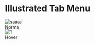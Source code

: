 # Illustrated Tab Menu
![saaaa](https://i.hizliresim.com/l0zx9z4.png)<br/>
Normal<br/>
![1](https://i.hizliresim.com/10wac7e.png)<br/>
Hover<br/>
